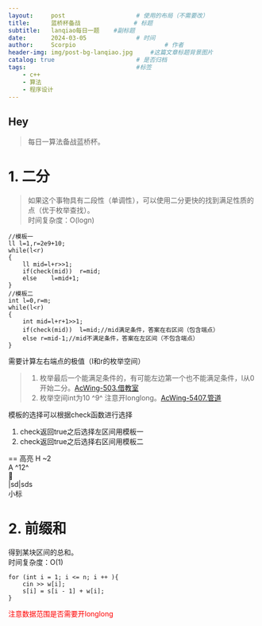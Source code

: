 ```yaml
---
layout:     post   				    # 使用的布局（不需要改）
title:      蓝桥杯备战 				# 标题 
subtitle:   lanqiao每日一题    #副标题
date:       2024-03-05 				# 时间
author:     Scorpio 						# 作者
header-img: img/post-bg-lanqiao.jpg 	#这篇文章标题背景图片
catalog: true 						# 是否归档
tags:								#标签
    - c++
    - 算法
    - 程序设计
---
```


## Hey
>每日一算法备战蓝桥杯。

# 1. 二分
>如果这个事物具有二段性（单调性），可以使用二分更快的找到满足性质的点（优于枚举查找）。  
>时间复杂度：O(logn)

```
//模板一
ll l=1,r=2e9+10;
while(l<r)
{
	ll mid=l+r>>1;
	if(check(mid))	r=mid;
	else	l=mid+1;
}
//模板二
int l=0,r=m;
while(l<r)
{
	int mid=l+r+1>>1;
	if(check(mid))	l=mid;//mid满足条件，答案在右区间（包含端点）
	else r=mid-1;//mid不满足条件，答案在左区间（不包含端点）
}
```
需要计算左右端点的极值（l和r的枚举空间）
>1. 枚举最后一个能满足条件的，有可能左边第一个也不能满足条件，l从0开始二分。[AcWing-503.借教室](https://www.acwing.com/problem/content/505/)
>2. 枚举空间int为10 ^9^ 注意开longlong。[AcWing-5407.管道](https://www.acwing.com/problem/content/5410/)

模板的选择可以根据check函数进行选择
1. check返回true之后选择左区间用模板一
2. check返回true之后选择右区间用模板二

 == 高亮
H ~2  
A ^12^  
🐄  
|sd|sds  
小标  
# 2. 前缀和
得到某块区间的总和。  
时间复杂度：O(1)
```
for (int i = 1; i <= n; i ++ ){
	cin >> w[i];
	s[i] = s[i - 1] + w[i];
}
```


<font color='red'>注意数据范围是否需要开longlong</font>
